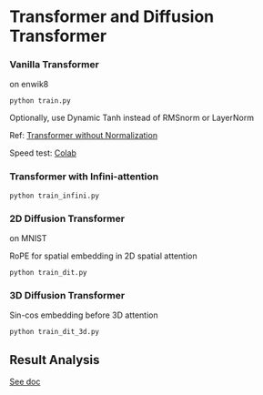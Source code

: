 # Transformer and Diffusion Transformer

### Vanilla Transformer
on enwik8
```
python train.py
```
Optionally, use Dynamic Tanh instead of RMSnorm or LayerNorm

Ref: [Transformer without Normalization](https://arxiv.org/abs/2503.10622)

Speed test: [Colab](https://colab.research.google.com/drive/1M_oksDjSleR0NDctWSPs5D6fQx6dkoaC?usp=sharing)

### Transformer with Infini-attention
```
python train_infini.py
```


### 2D Diffusion Transformer
on MNIST

RoPE for spatial embedding in 2D spatial attention
```
python train_dit.py
```

### 3D Diffusion Transformer
Sin-cos embedding before 3D attention
```
python train_dit_3d.py
```


## Result Analysis
[See doc](https://docs.google.com/document/d/1orGvXJ3iO-yDa6Szqt3DEdthMRKloXFkyRdi3fPn630/edit?usp=sharing)
